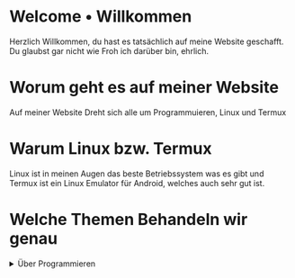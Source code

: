 # Welcome • Willkommen

Herzlich Willkommen, du hast es tatsächlich auf meine Website geschafft. Du glaubst gar nicht wie Froh ich darüber bin, ehrlich.

# Worum geht es auf meiner Website

Auf meiner Website Dreht sich alle um Programmuieren, Linux und Termux

# Warum Linux bzw. Termux

Linux ist in meinen Augen das beste Betriebssystem was es gibt und Termux ist ein Linux Emulator für Android, welches auch sehr gut ist.

# Welche Themen Behandeln wir genau

<details>
    <summary>Über Programmieren</summary>
    <ol>
        <li>Python</li>
        <li>Bash</li>
        <li>C/C++</li>
        <li>Go</li>
    </ol>
<details>
